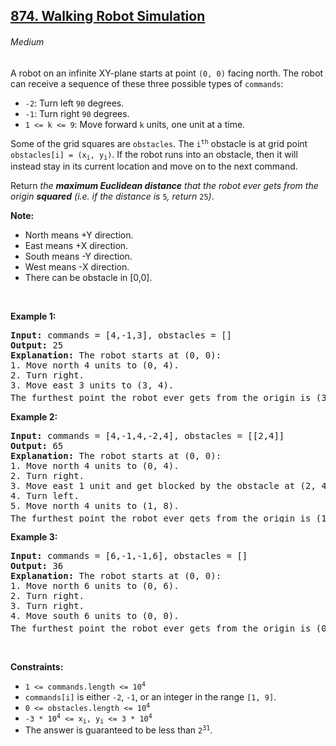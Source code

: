 ## <a href="https://leetcode.com/problems/walking-robot-simulation/">874. Walking Robot Simulation</a>
###### Medium

<p>A robot on an infinite XY-plane starts at point <code>(0, 0)</code> facing north. The robot can receive a sequence of these three possible types of <code>commands</code>:</p>

<ul>
	<li><code>-2</code>: Turn left <code>90</code> degrees.</li>
	<li><code>-1</code>: Turn right <code>90</code> degrees.</li>
	<li><code>1 &lt;= k &lt;= 9</code>: Move forward <code>k</code> units, one unit at a time.</li>
</ul>

<p>Some of the grid squares are <code>obstacles</code>. The <code>i<sup>th</sup></code> obstacle is at grid point <code>obstacles[i] = (x<sub>i</sub>, y<sub>i</sub>)</code>. If the robot runs into an obstacle, then it will instead stay in its current location and move on to the next command.</p>

<p>Return <em>the <strong>maximum Euclidean distance</strong> that the robot ever gets from the origin <strong>squared</strong> (i.e. if the distance is </em><code>5</code><em>, return </em><code>25</code><em>)</em>.</p>

<p><strong>Note:</strong></p>

<ul>
	<li>North means +Y direction.</li>
	<li>East means +X direction.</li>
	<li>South means -Y direction.</li>
	<li>West means -X direction.</li>
	<li>There can be obstacle in&nbsp;[0,0].</li>
</ul>

<p>&nbsp;</p>
<p><strong class="example">Example 1:</strong></p>

<pre><strong>Input:</strong> commands = [4,-1,3], obstacles = []
<strong>Output:</strong> 25
<strong>Explanation:</strong> The robot starts at (0, 0):
1. Move north 4 units to (0, 4).
2. Turn right.
3. Move east 3 units to (3, 4).
The furthest point the robot ever gets from the origin is (3, 4), which squared is 3<sup>2</sup> + 4<sup>2</sup> = 25 units away.
</pre>

<p><strong class="example">Example 2:</strong></p>

<pre><strong>Input:</strong> commands = [4,-1,4,-2,4], obstacles = [[2,4]]
<strong>Output:</strong> 65
<strong>Explanation:</strong> The robot starts at (0, 0):
1. Move north 4 units to (0, 4).
2. Turn right.
3. Move east 1 unit and get blocked by the obstacle at (2, 4), robot is at (1, 4).
4. Turn left.
5. Move north 4 units to (1, 8).
The furthest point the robot ever gets from the origin is (1, 8), which squared is 1<sup>2</sup> + 8<sup>2</sup> = 65 units away.
</pre>

<p><strong class="example">Example 3:</strong></p>

<pre><strong>Input:</strong> commands = [6,-1,-1,6], obstacles = []
<strong>Output:</strong> 36
<strong>Explanation:</strong> The robot starts at (0, 0):
1. Move north 6 units to (0, 6).
2. Turn right.
3. Turn right.
4. Move south 6 units to (0, 0).
The furthest point the robot ever gets from the origin is (0, 6), which squared is 6<sup>2</sup> = 36 units away.
</pre>

<p>&nbsp;</p>
<p><strong>Constraints:</strong></p>

<ul>
	<li><code>1 &lt;= commands.length &lt;= 10<sup>4</sup></code></li>
	<li><code>commands[i]</code> is either <code>-2</code>, <code>-1</code>, or an integer in the range <code>[1, 9]</code>.</li>
	<li><code>0 &lt;= obstacles.length &lt;= 10<sup>4</sup></code></li>
	<li><code>-3 * 10<sup>4</sup> &lt;= x<sub>i</sub>, y<sub>i</sub> &lt;= 3 * 10<sup>4</sup></code></li>
	<li>The answer is guaranteed to be less than <code>2<sup>31</sup></code>.</li>
</ul>
